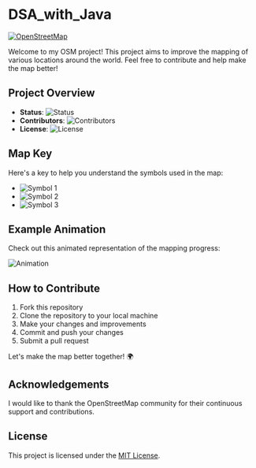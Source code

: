 # DSA_with_Java

[![OpenStreetMap](https://img.shields.io/badge/OpenStreetMap-Project-brightgreen)](https://www.openstreetmap.org)

Welcome to my OSM project! This project aims to improve the mapping of various locations around the world. Feel free to contribute and help make the map better!

## Project Overview

- **Status**: ![Status](https://img.shields.io/badge/Status-In%20Progress-blue)
- **Contributors**: ![Contributors](https://img.shields.io/github/contributors/vjymisal0/DSA_with_Java)
- **License**: ![License](https://img.shields.io/badge/License-MIT-red)

## Map Key

Here's a key to help you understand the symbols used in the map:

- ![Symbol 1](https://img.shields.io/badge/Icon-1-blue)
- ![Symbol 2](https://img.shields.io/badge/Icon-2-red)
- ![Symbol 3](https://img.shields.io/badge/Icon-3-green)

## Example Animation

Check out this animated representation of the mapping progress:

![Animation](https://media.giphy.com/media/example.gif)

## How to Contribute

1. Fork this repository
2. Clone the repository to your local machine
3. Make your changes and improvements
4. Commit and push your changes
5. Submit a pull request

Let's make the map better together! 🌍

## Acknowledgements

I would like to thank the OpenStreetMap community for their continuous support and contributions.

## License

This project is licensed under the [MIT License](LICENSE).
